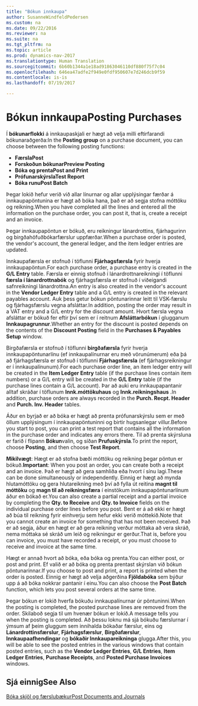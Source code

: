 ```yaml
---
title: "Bókun innkaupa"
author: SusanneWindfeldPedersen
ms.custom: na
ms.date: 09/22/2016
ms.reviewer: na
ms.suite: na
ms.tgt_pltfrm: na
ms.topic: article
ms.prod: dynamics-nav-2017
ms.translationtype: Human Translation
ms.sourcegitcommit: 6b60b1344a1e18ad91863046110df880f75f7c04
ms.openlocfilehash: 646ea47adfe2f949e0fdf950607e7d246dcb9f59
ms.contentlocale: is-is
ms.lasthandoff: 07/19/2017

---
```


# <a name="posting-purchases"></a><span data-ttu-id="99d2c-102">Bókun innkaupa</span><span class="sxs-lookup"><span data-stu-id="99d2c-102">Posting Purchases</span></span>
<span data-ttu-id="99d2c-103">Í **bókunarflokki** á innkaupaskjali er hægt að velja milli eftirfarandi bókunaraðgerða:</span><span class="sxs-lookup"><span data-stu-id="99d2c-103">In the **Posting group** on a purchase document, you can choose between the following posting functions:</span></span>

- <span data-ttu-id="99d2c-104">**Færsla**</span><span class="sxs-lookup"><span data-stu-id="99d2c-104">**Post**</span></span>
- <span data-ttu-id="99d2c-105">**Forskoðun bókunar**</span><span class="sxs-lookup"><span data-stu-id="99d2c-105">**Preview Posting**</span></span>
- <span data-ttu-id="99d2c-106">**Bóka og prenta**</span><span class="sxs-lookup"><span data-stu-id="99d2c-106">**Post and Print**</span></span>
- <span data-ttu-id="99d2c-107">**Prófunarskýrsla**</span><span class="sxs-lookup"><span data-stu-id="99d2c-107">**Test Report**</span></span>
- <span data-ttu-id="99d2c-108">**Bóka runu**</span><span class="sxs-lookup"><span data-stu-id="99d2c-108">**Post Batch**</span></span>

<span data-ttu-id="99d2c-109">Þegar lokið hefur verið við allar línurnar og allar upplýsingar færðar á innkaupapöntunina er hægt að bóka hana, það er að segja stofna móttöku og reikning.</span><span class="sxs-lookup"><span data-stu-id="99d2c-109">When you have completed all the lines and entered all the information on the purchase order, you can post it, that is, create a receipt and an invoice.</span></span>

<span data-ttu-id="99d2c-110">Þegar innkaupapöntun er bókuð, eru reikningur lánardrottins, fjárhagurinn og birgðahöfuðbókarfærslur uppfærðar.</span><span class="sxs-lookup"><span data-stu-id="99d2c-110">When a purchase order is posted, the vendor's account, the general ledger, and the item ledger entries are updated.</span></span>

<span data-ttu-id="99d2c-111">Innkaupafærsla er stofnuð í töflunni  **Fjárhagsfærsla** fyrir hverja innkaupapöntun.</span><span class="sxs-lookup"><span data-stu-id="99d2c-111">For each purchase order, a purchase entry is created in the **G/L Entry** table.</span></span> <span data-ttu-id="99d2c-112">Færsla er einnig stofnuð í lánardrottnareikningi í töflunni **færsla í lánardrottnabók** og fjárhagsfærsla er stofnuð í viðeigandi safnreikningi lánardrottna.</span><span class="sxs-lookup"><span data-stu-id="99d2c-112">An entry is also created in the vendor's account in the **Vendor Ledger Entry** table and a G/L entry is created in the relevant payables account.</span></span> <span data-ttu-id="99d2c-113">Auk þess getur bókun pöntunarinnar leitt til VSK-færslu og fjárhagsfærslu vegna afsláttar.</span><span class="sxs-lookup"><span data-stu-id="99d2c-113">In addition, posting the order may result in a VAT entry and a G/L entry for the discount amount.</span></span> <span data-ttu-id="99d2c-114">Hvort færsla vegna afsláttar er bókuð fer eftir því sem er í reitnum **Afsláttarbókun** í glugganum **Innkaupagrunnur**.</span><span class="sxs-lookup"><span data-stu-id="99d2c-114">Whether an entry for the discount is posted depends on the contents of the **Discount Posting** field in the **Purchases & Payables Setup** window.</span></span>

<span data-ttu-id="99d2c-115">Birgðafærsla er stofnuð í töflunni  **birgðafærsla** fyrir hverja innkaupapöntunarlínu (ef innkaupalínurnar eru með vörunúmerum) eða þá að fjárhagsfærsla er stofnuð í töflunni **Fjárhagsfærsla** (ef fjárhagsreikningur er í innkaupalínunum).</span><span class="sxs-lookup"><span data-stu-id="99d2c-115">For each purchase order line, an item ledger entry will be created in the **Item Ledger Entry** table (if the purchase lines contain item numbers) or a G/L entry will be created in the **G/L Entry** table (if the purchase lines contain a G/L account).</span></span> <span data-ttu-id="99d2c-116">Þar að auki eru innkaupapantanir alltaf skráðar í töflunum **Innk.móttökuhaus** og **Innk.reikningshaus** .</span><span class="sxs-lookup"><span data-stu-id="99d2c-116">In addition, purchase orders are always recorded in the **Purch. Recpt. Header** and **Purch. Inv. Header** tables.</span></span>

<span data-ttu-id="99d2c-117">Áður en byrjað er að bóka er hægt að prenta prófunarskýrslu sem er með öllum upplýsingum í innkaupapöntuninni og birtir hugsanlegar villur.</span><span class="sxs-lookup"><span data-stu-id="99d2c-117">Before you start to post, you can print a test report that contains all the information in the purchase order and indicates any errors there.</span></span> <span data-ttu-id="99d2c-118">Til að prenta skýrsluna er farið í flipann **Bókun**valin, og síðan **Prufuskýrsla**.</span><span class="sxs-lookup"><span data-stu-id="99d2c-118">To print the report, choose **Posting**, and then choose **Test Report**.</span></span>

<span data-ttu-id="99d2c-119">**Mikilvægt**: Hægt er að stofna bæði móttöku og reikning þegar pöntun er bókuð.</span><span class="sxs-lookup"><span data-stu-id="99d2c-119">**Important**: When you post an order, you can create both a receipt and an invoice.</span></span> <span data-ttu-id="99d2c-120">Það er hægt að gera samhliða eða hvort í sínu lagi.</span><span class="sxs-lookup"><span data-stu-id="99d2c-120">These can be done simultaneously or independently.</span></span> <span data-ttu-id="99d2c-121">Einnig er hægt að mynda hlutamóttöku og gera hlutareikning með því að fylla út reitina **magnt til móttöku** og **magn til að reikningsfæra** í einstökum innkaupapöntunarlínum áður en bókað er.</span><span class="sxs-lookup"><span data-stu-id="99d2c-121">You can also create a partial receipt and a partial invoice by completing the **Qty. to Receive** and **Qty. to Invoice** fields on the individual purchase order lines before you post.</span></span> <span data-ttu-id="99d2c-122">Bent er á að ekki er hægt að búa til reikning fyrir einhverju sem hefur ekki verið móttekið.</span><span class="sxs-lookup"><span data-stu-id="99d2c-122">Note that you cannot create an invoice for something that has not been received.</span></span> <span data-ttu-id="99d2c-123">Það er að segja, áður en hægt er að gera reikning verður móttaka að vera skráð, nema móttaka sé skráð um leið og reikningur er gerður.</span><span class="sxs-lookup"><span data-stu-id="99d2c-123">That is, before you can invoice, you must have recorded a receipt, or you must choose to receive and invoice at the same time.</span></span>

<span data-ttu-id="99d2c-124">Hægt er annað hvort að bóka, eða bóka og prenta.</span><span class="sxs-lookup"><span data-stu-id="99d2c-124">You can either post, or post and print.</span></span> <span data-ttu-id="99d2c-125">Ef valið er að bóka og prenta prentast skýrslan við bókun pöntunarinnar.</span><span class="sxs-lookup"><span data-stu-id="99d2c-125">If you choose to post and print, a report is printed when the order is posted.</span></span> <span data-ttu-id="99d2c-126">Einnig er hægt að velja aðgerðina **Fjöldabóka** sem býður upp á að bóka nokkrar pantanir í einu.</span><span class="sxs-lookup"><span data-stu-id="99d2c-126">You can also choose the **Post Batch** function, which lets you post several orders at the same time.</span></span>

<span data-ttu-id="99d2c-127">Þegar bókun er lokið hverfa bókuðu innkaupalínurnar úr pöntuninni.</span><span class="sxs-lookup"><span data-stu-id="99d2c-127">When the posting is completed, the posted purchase lines are removed from the order.</span></span> <span data-ttu-id="99d2c-128">Skilaboð segja til um hvenær bókun er lokið.</span><span class="sxs-lookup"><span data-stu-id="99d2c-128">A message tells you when the posting is completed.</span></span> <span data-ttu-id="99d2c-129">Að þessu loknu má sjá bókuðu færslurnar í ýmsum af þeim gluggum sem innihalda bókaðar færslur, eins og **Lánardrottinsfærslur**, **Fjárhagsfærslur**, **Birgðafærslur**, **Innkaupaafhendingar** og **bókaðir Innkaupareikninga** glugga.</span><span class="sxs-lookup"><span data-stu-id="99d2c-129">After this, you will be able to see the posted entries in the various windows that contain posted entries, such as the **Vendor Ledger Entries**, **G/L Entries**, **Item Ledger Entries**, **Purchase Receipts**, and **Posted Purchase Invoices** windows.</span></span>

## <a name="see-also"></a><span data-ttu-id="99d2c-130">Sjá einnig</span><span class="sxs-lookup"><span data-stu-id="99d2c-130">See Also</span></span>
[<span data-ttu-id="99d2c-131">Bóka skjöl og færslubækur</span><span class="sxs-lookup"><span data-stu-id="99d2c-131">Post Documents and Journals</span></span>](ui-post-documents-journals.md)

